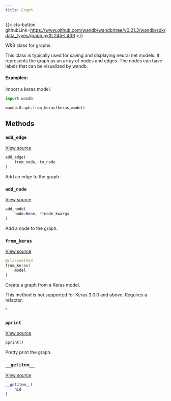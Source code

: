 ```yaml
---
title: Graph
---
```


{{< cta-button githubLink=https://www.github.com/wandb/wandb/tree/v0.21.3/wandb/sdk/data_types/graph.py#L245-L439 >}}

W&B class for graphs.

This class is typically used for saving and displaying neural net models.
It represents the graph as an array of nodes and edges. The nodes can have
labels that can be visualized by wandb.

#### Examples:

Import a keras model.

```python
import wandb

wandb.Graph.from_keras(keras_model)
```

## Methods

### `add_edge`

[View source](https://www.github.com/wandb/wandb/tree/v0.21.3/wandb/sdk/data_types/graph.py#L354-L362)

```python
add_edge(
    from_node, to_node
)
```

Add an edge to the graph.

<!-- lazydoc-ignore: internal -->


### `add_node`

[View source](https://www.github.com/wandb/wandb/tree/v0.21.3/wandb/sdk/data_types/graph.py#L338-L352)

```python
add_node(
    node=None, **node_kwargs
)
```

Add a node to the graph.

<!-- lazydoc-ignore: internal -->


### `from_keras`

[View source](https://www.github.com/wandb/wandb/tree/v0.21.3/wandb/sdk/data_types/graph.py#L364-L400)

```python
@classmethod
from_keras(
    model
)
```

Create a graph from a Keras model.

This method is not supported for Keras 3.0.0 and above.
Requires a refactor.

"<!-- lazydoc-ignore-classmethod: internal -->

### `pprint`

[View source](https://www.github.com/wandb/wandb/tree/v0.21.3/wandb/sdk/data_types/graph.py#L328-L336)

```python
pprint()
```

Pretty print the graph.

<!-- lazydoc-ignore: internal -->


### `__getitem__`

[View source](https://www.github.com/wandb/wandb/tree/v0.21.3/wandb/sdk/data_types/graph.py#L325-L326)

```python
__getitem__(
    nid
)
```
